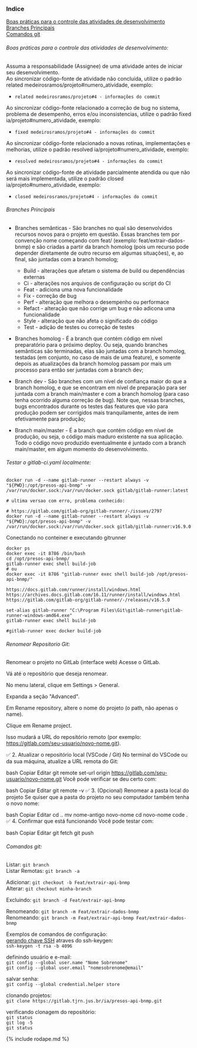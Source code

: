 ### Indice

[Boas práticas para o controle das atividades de desenvolvimento](#boas-praticas-para-o-controle-das-atividades-de-desenvolvimento)  
[Branches Principais](#branches-principais)  
[Comandos git](#comandos-git)  


###### Boas práticas para o controle das atividades de desenvolvimento:
Assuma a responsabilidade (Assignee) de uma atividade antes de iniciar seu desenvolvimento.  
Ao sincronizar código-fonte de atividade não concluída, utilize o padrão related medeirosramos/projeto#numero_atividade, exemplo:  
- `related medeirosramos/projeto#4 - informações do commit`  

Ao sincronizar código-fonte relacionado a correção de bug no sistema, problema de desempenho, erros e/ou inconsistencias, utilize o padrão fixed ia/projeto#numero_atividade, exemplo:  
- `fixed medeirosramos/projeto#4 - informações do commit`  

Ao sincronizar código-fonte relacionado a novas rotinas, implementações e melhorias, utilize o padrão resolved ia/projeto#numero_atividade, exemplo:  
- `resolved medeirosramos/projeto#4 - informações do commit`  

Ao sincronizar código-fonte de atividade parcialmente atendida ou que não será mais implementada, utilize o padrão closed ia/projeto#numero_atividade, exemplo:  
- `closed medeirosramos/projeto#4 - informações do commit`  

###### Branches Principais

- Branches semânticas - São branches no qual são desenvolvidos recursos novos para o projeto em questão. Essas branches tem por convenção nome começando com feat/ (exemplo: feat/extrair-dados-bnmp) e são criadas a partir da branch homolog (pois um recurso pode depender diretamente de outro recurso em algumas situações), e, ao final, são juntadas com a branch homolog;  
    - Build - alterações que afetam o sistema de build ou dependências externas  
    - Ci - alterações nos arquivos de configuração ou script do CI
    - Feat - adiciona uma nova funcionalidade
    - Fix - correção de bug
    - Perf - alteração que melhora o desempenho ou performace
    - Refact - alteração que não corrige um bug e não adicona uma funcionalidade
    - Style - alteração que não afeta o significado do código
    - Test - adição de testes ou correção de testes

- Branches homolog - É a branch que contém código em nível preparatório para o próximo deploy. Ou seja, quando branches semânticas são terminadas, elas são juntadas com a branch homolog, testadas (em conjunto, no caso de mais de uma feature), e somente depois as atualizações da branch homolog passam por mais um processo para então ser juntadas com a branch dev;

- Branch dev - São branches com um nível de confiança maior do que a branch homolog, e que se encontram em nível de preparação para ser juntada com a branch main/master e com a branch homolog (para caso tenha ocorrido alguma correção de bug). Note que, nessas branches, bugs encontrados durante os testes das features que vão para produção podem ser corrigidos mais tranquilamente, antes de irem efetivamente para produção;   

- Branch main/master - É a branch que contém código em nível de produção, ou seja, o código mais maduro existente na sua aplicação. Todo o código novo produzido eventualmente é juntado com a branch main/master, em algum momento do desenvolvimento.  


###### Testar o gitlab-ci.yaml localmente:

```
docker run -d --name gitlab-runner --restart always -v "${PWD}:/opt/presos-api-bnmp" -v /var/run/docker.sock:/var/run/docker.sock gitlab/gitlab-runner:latest

# ultima versao com erro, problema conhecido:

# https://gitlab.com/gitlab-org/gitlab-runner/-/issues/2797
docker run -d --name gitlab-runner --restart always -v "${PWD}:/opt/presos-api-bnmp" -v /var/run/docker.sock:/var/run/docker.sock gitlab/gitlab-runner:v16.9.0

```
Conectando no conteiner e executando gitrunner
```
docker ps
docker exec -it 8786 /bin/bash
cd /opt/presos-api-bnmp/
gitlab-runner exec shell build-job
# ou
docker exec -it 8786 "gitlab-runner exec shell build-job /opt/presos-api-bnmp/"
```

```
https://docs.gitlab.com/runner/install/windows.html
https://archives.docs.gitlab.com/16.11/runner/install/windows.html
https://gitlab.com/gitlab-org/gitlab-runner/-/releases/v16.5.0

set-alias gitlab-runner "C:\Program Files\Git\gitlab-runner\gitlab-runner-windows-amd64.exe"
gitlab-runner exec shell build-job

#gitlab-runner exec docker build-job

```

###### Renomear Repositorio Git:  
Renomear o projeto no GitLab (interface web)
Acesse o GitLab.

Vá até o repositório que deseja renomear.

No menu lateral, clique em Settings > General.

Expanda a seção "Advanced".

Em Rename repository, altere o nome do projeto (o path, não apenas o name).

Clique em Rename project.

Isso mudará a URL do repositório remoto (por exemplo: https://gitlab.com/seu-usuario/novo-nome.git).

✅ 2. Atualizar o repositório local (VSCode / Git)
No terminal do VSCode ou da sua máquina, atualize a URL remota do Git:

bash
Copiar
Editar
git remote set-url origin https://gitlab.com/seu-usuario/novo-nome.git
Você pode verificar se deu certo com:

bash
Copiar
Editar
git remote -v
✅ 3. (Opcional) Renomear a pasta local do projeto
Se quiser que a pasta do projeto no seu computador também tenha o novo nome:

bash
Copiar
Editar
cd ..
mv nome-antigo novo-nome
cd novo-nome
code .
✅ 4. Confirmar que está funcionando
Você pode testar com:

bash
Copiar
Editar
git fetch
git push

###### Comandos git:

Listar: `git branch`  
Listar Remotas: `git branch -a`  

Adicionar: `git checkout -b Feat/extrair-api-bnmp`  
Alterar: `git checkout minha-branch`  

Excluindo: `git branch -d Feat/extrair-api-bnmp`  

Renomeando: `git branch -m Feat/extrair-dados-bnmp`  
Renomeando: `git branch -m Feat/extrair-api-bnmp Feat/extrair-dados-bnmp`  
  
  
Exemplos de comandos de configuração:  
[gerando chave SSH](https://docs.gitlab.com/ee/user/ssh.html) atraves do ssh-keygen:  
`ssh-keygen -t rsa -b 4096`  

definindo usuário e e-mail:  
`git config --global user.name "Nome Sobrenome"`  
`git config --global user.email "nomesobrenome@email"`  

salvar senha:  
`git config --global credential.helper store`

clonando projetos:  
`git clone https://gitlab.tjrn.jus.br/ia/presos-api-bnmp.git`  

verificando clonagem do repositório:  
`git status`  
`git log -5`  
`git status`  




{% include rodape.md %}